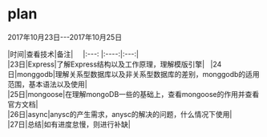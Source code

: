 # plan

2017年10月23日---2017年10月25日  

|时间|查看技术|备注|     
|:---: |:----:|:---:|  
|23日|Express|了解Express结构以及工作原理，理解模版引擎|  
|24日|monggodb|理解关系型数据库以及非关系型数据库的差别，monggodb的适用范围，基本语法以及使用|  
|25日|mongoose|在理解mongoDB一些的基础上，查看mongoose的作用并查看官方文档|  
|26日|async|anysc的产生需求，anysc的解决的问题，什么情况下使用|  
|27日|总结|如有进度怠慢，则进行补缺|  
 
 
 

